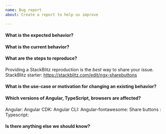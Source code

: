 ```yaml
---
name: Bug report
about: Create a report to help us improve

---
```


<!-- 
1. Please make sure that you have searched in the older issues before submitting a new one!
2. Please fill out all the required information!
 -->


#### What is the expected behavior?


#### What is the current behavior?


#### What are the steps to reproduce?
Providing a StackBlitz reproduction is the *best* way to share your issue. <br/>
StackBlitz starter: https://stackblitz.com/edit/ngx-sharebuttons<br/>


#### What is the use-case or motivation for changing an existing behavior?



#### Which versions of Angular, TypeScript, browsers are affected?

Angular:
Angular CDK:
Angular CLI:
Angular-fontawesome:
Share buttons : 
Typescript:


#### Is there anything else we should know?

